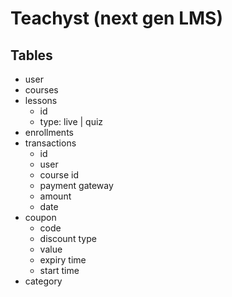 # Teachyst (next gen LMS)

## Tables

- user
- courses
- lessons
    - id
    - type: live | quiz
- enrollments
- transactions
    - id
    - user
    - course id
    - payment gateway
    - amount
    - date
- coupon
    - code
    - discount type
    - value
    - expiry time
    - start time
- category
